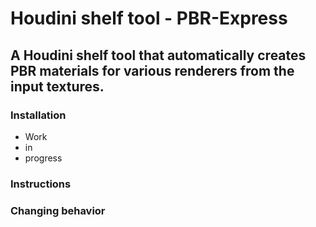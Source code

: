 # Houdini shelf tool - PBR-Express
## A Houdini shelf tool that automatically creates PBR materials for various renderers from the input textures.  


###

### Installation
* Work
* in
* progress

### Instructions

### Changing behavior


